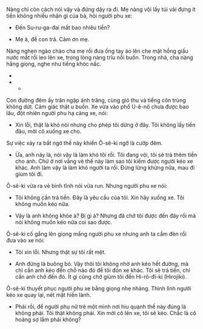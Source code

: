 Nàng chỉ còn cách nói vậy và đứng dậy ra đi. Mẹ nàng vội lấy túi vải đựng ít tiền không nhiều nhận gì của bà, hỏi người phu xe:

- Đến Su-ru-ga-đai mất bao nhiêu tiền?

- Mẹ à, để con trả. Cảm ơn mẹ.

Nàng nghẹn ngào chào cha mẹ rồi đưa ống tay áo lên che mặt hổng giấu nước mắt rồi leo lên xe, trong lòng nàng trĩu nỗi buồn. Trong nhà, cha nàng hắng giọng, nghe như tiếng khóc nấc.

*
* *

Con đường đêm ấy trăn ngập ánh trăng, cùng gió thu và tiếng côn trùng không dứt. Cảm giác thật u buồn. Xe vừa vào phố U-ê-nô chưa được bao lâu, đột nhiên người phu hạ càng xe, nói:

- Xin lỗi, thật là khó nói nhưng cho phép tôi dừng ở đây. Tôi không lấy tiền đâu, mời cô xuống xe cho.

Sự việc xảy ra bất ngờ thế này khiến Ô-sê-ki ngỡ là cướp đêm.

- Ừa, anh này là, nói vậy là làm khó tôi rồi. Tôi đang vội, tôi sẽ trả thêm tiền cho anh. Chứ ở nơi vắng vẻ thế này làm sao tôi kiếm được người kéo xe khác. Anh làm vậy là làm khó người ta rồi. Đừng lừng khừng nữa, mau đi giùm tôi đi.

Ô-sê-ki vừa ra vẻ bình tĩnh nói vừa run. Nhưng người phu xe nói:

- Tôi không cần trả tiền. Đây là yêu cầu của tôi. Xin hãy xuống xe. Tôi không muốn kéo nữa.

- Vậy là anh không khỏe à? Bị gì à? Nhưng đã chở tôi được đến đây rồi mà nói không muốn kéo nữa coi sao được.

Ô-sê-ki cố gắng lên giọng mắng người phu xe nhưng anh ta cầm đèn rồi đưa vào xe nói:

- Tôi xin lỗi. Nhưng thật sự tôi rất mệt.

- Anh đừng là buông bỏ. Vậy thôi tôi không nhờ anh kéo hết đường, mà chỉ cần anh kéo đến chỗ nào đó để tôi đón xe khác. Tôi sẽ trả tiền, chỉ cần anh chở đến đó. Ít gì cũng chở giùm tôi đến Hi-rô-đi-ki (Hirojiki).

Ô-sê-ki thuyết phục người phu xe bằng giọng nhẹ nhàng. Thình lình người kéo xe quay lại, nét mặt hiền lành.

- Phải rồi, để người phụ nữ trẻ một mình nơi hiu quạnh thế này đúng là không phải. Tôi thật không phải. Xin mời cô lên xe, tôi sẽ kéo. Chắc là cô hoảng sợ lắm phải không?